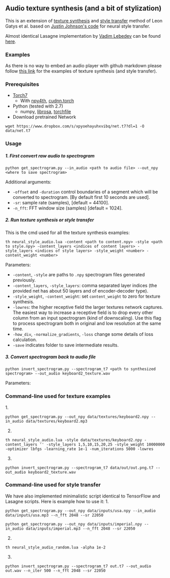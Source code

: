 ## Audio texture synthesis (and a bit of stylization)

This is an extension of [texture synthesis](https://arxiv.org/abs/1505.07376) and [style transfer](https://arxiv.org/abs/1508.06576) method of Leon Gatys et al. based on [Justin Johnson's code](https://github.com/jcjohnson/neural-style) for neural style transfer.

Almost identical Lasagne implementation by [Vadim Lebedev](http://sites.skoltech.ru/compvision/members/vadim-lebedev/) can be found [here](https://github.com/vadim-v-lebedev/audio_style_tranfer).

### Examples
As there is no way to embed an audio player with github markdown please follow [this link]() for the examples of texture synthesis (and style transfer).

### Prerequisites
- [Torch7](http://torch.ch/docs/getting-started.html#_)
  - With [npy4th](https://github.com/htwaijry/npy4th), [cudnn.torch](https://github.com/soumith/cudnn.torch)
- Python (tested with 2.7)
  - numpy, [librosa](https://github.com/librosa/librosa), [torchfile](https://github.com/bshillingford/python-torchfile)
- Download pretrained Network
```
wget https://www.dropbox.com/s/xpyoehayuhxvibq/net.t7?dl=1 -O data/net.t7
```
### Usage
##### 1. First convert raw audio to spectrogram
```
python get_spectrogram.py --in_audio <path to audio file> --out_npy <where to save spectrogram>
```
Additional arguments:
- `-offset` and `-duration` control boundaries of a segment which will be converted to spectrogram. [By default first 10 seconds are used].
- `-sr`: sample rate (samples), [default = 44100].
- `-n_fft`: FFT window size (samples) [default = 1024].

##### 2. Run texture synthesis or style transfer

This is the cmd used for all the texture synthesis examples:
```
th neural_style_audio.lua -content <path to content.npy> -style <path to style.npy> -content_layers <indices of content layers> -style_layers <indices of style layers> -style_weight <number> -content_weight <number>
```
Parameters:
- `-content`, `-style` are paths to `.npy` spectrogram files generated previously.
- `-content_layers`, `-style_layers`: comma separated layer indices (the provided net has about 50 layers and of encoder-decoder type).
- `-style_weight`, `-content_weight`: set `content_weight` to zero for texture synthesis.
- `-lowres`: the higher receptive field the larger textures network captures. The easiest way to increase a receptive field is to drop every other column from an input spectrogram (kind of downscaling). Use this flag to process spectrogram both in original and low resolution at the same time.
- `-how_div`, `-normalize_gradients`, `-loss` change some details of loss calculation.
- `-save` indicates folder to save intermediate results.

##### 3. Convert spectrogram back to audio file
```
python invert_spectrogram.py --spectrogram_t7 <path to synthesized spectrogram> --out_audio keyboard2_texture.wav
```
Parameters:

### Command-line used for texture examples
1\.  
```
python get_spectrogram.py --out_npy data/textures/keyboard2.npy --in_audio data/textures/keyboard2.mp3
```
2.
```
th neural_style_audio.lua -style data/textures/keyboard2.npy -content_layers '' -style_layers 1,5,10,15,20,25 -style_weight 10000000 -optimizer lbfgs -learning_rate 1e-1 -num_iterations 5000 -lowres
```
3.
```
python invert_spectrogram.py --spectrogram_t7 data/out/out.png.t7 --out_audio keyboard2_texture.wav
```

### Command-line used for style transfer

We have also implemented minimalistic script identical to TensorFlow and Lasagne scripts. Here is example how to use it:
1\.
```
python get_spectrogram.py --out_npy data/inputs/usa.npy --in_audio data/inputs/usa.mp3 --n_fft 2048 --sr 22050
```
```
python get_spectrogram.py --out_npy data/inputs/imperial.npy --in_audio data/inputs/imperial.mp3 --n_fft 2048 --sr 22050
```
2.
```
th neural_style_audio_random.lua -alpha 1e-2
```
3.
```
python invert_spectrogram.py --spectrogram_t7 out.t7 --out_audio out.wav --n_iter 500 --n_fft 2048 --sr 22050
```
